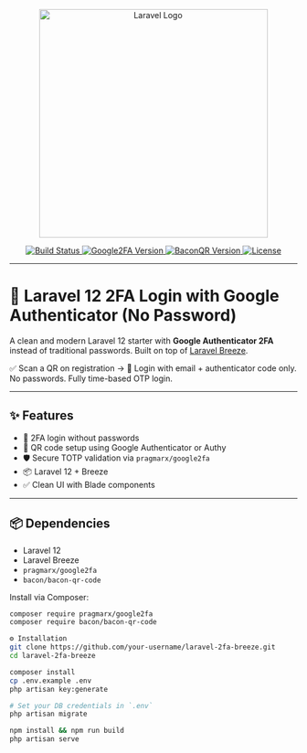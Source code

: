<p align="center">
  <a href="https://laravel.com" target="_blank">
    <img src="https://raw.githubusercontent.com/laravel/art/master/logo-lockup/5%20SVG/2%20CMYK/1%20Full%20Color/laravel-logolockup-cmyk-red.svg" width="400" alt="Laravel Logo">
  </a>
</p>

<p align="center">
  <a href="https://github.com/your-username/laravel-2fa-breeze/actions">
    <img src="https://img.shields.io/github/workflow/status/your-username/laravel-2fa-breeze/laravel" alt="Build Status">
  </a>
  <a href="https://packagist.org/packages/pragmarx/google2fa">
    <img src="https://img.shields.io/packagist/v/pragmarx/google2fa" alt="Google2FA Version">
  </a>
  <a href="https://packagist.org/packages/bacon/bacon-qr-code">
    <img src="https://img.shields.io/packagist/v/bacon/bacon-qr-code" alt="BaconQR Version">
  </a>
  <a href="https://opensource.org/licenses/MIT">
    <img src="https://img.shields.io/badge/license-MIT-blue.svg" alt="License">
  </a>
</p>

---

# 🚀 Laravel 12 2FA Login with Google Authenticator (No Password)

A clean and modern Laravel 12 starter with **Google Authenticator 2FA** instead of traditional passwords. Built on top of [Laravel Breeze](https://laravel.com/docs/starter-kits#breeze).

✅ Scan a QR on registration → 🔐 Login with email + authenticator code only.  
No passwords. Fully time-based OTP login.

---

## ✨ Features

- 🔐 2FA login without passwords
- 📱 QR code setup using Google Authenticator or Authy
- 🛡️ Secure TOTP validation via `pragmarx/google2fa`
- 📦 Laravel 12 + Breeze
- ✅ Clean UI with Blade components

---

## 📦 Dependencies

- Laravel 12
- Laravel Breeze
- `pragmarx/google2fa`
- `bacon/bacon-qr-code`

Install via Composer:

```bash
composer require pragmarx/google2fa
composer require bacon/bacon-qr-code

⚙️ Installation
git clone https://github.com/your-username/laravel-2fa-breeze.git
cd laravel-2fa-breeze

composer install
cp .env.example .env
php artisan key:generate

# Set your DB credentials in `.env`
php artisan migrate

npm install && npm run build
php artisan serve
